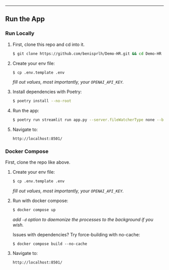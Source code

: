 

____

## Run the App

### Run Locally

1. First, clone this repo and cd into it.
    ```bash
    $ git clone https://github.com/benisprlh/Demo-HR.git && cd Demo-HR
    ```

2. Create your env file:
    ```bash
    $ cp .env.template .env
    ```
    *fill out values, most importantly, your `OPENAI_API_KEY`.*

3. Install dependencies with Poetry:
    ```bash
    $ poetry install --no-root
    ```

4. Run the app:
    ```bash
    $ poetry run streamlit run app.py --server.fileWatcherType none --browser.gatherUsageStats false --server.enableXsrfProtection false --server.address 0.0.0.0
    ```

5. Navigate to:
    ```
    http://localhost:8501/
    ```


### Docker Compose

First, clone the repo like above.

1. Create your env file:
    ```bash
    $ cp .env.template .env
    ```
    *fill out values, most importantly, your `OPENAI_API_KEY`.*

2. Run with docker compose:
    ```bash
    $ docker compose up
    ```
    *add `-d` option to daemonize the processes to the background if you wish.*

    Issues with dependencies? Try force-building with no-cache:
    ```
    $ docker compose build --no-cache
    ```

3. Navigate to:
    ```
    http://localhost:8501/
    ```
